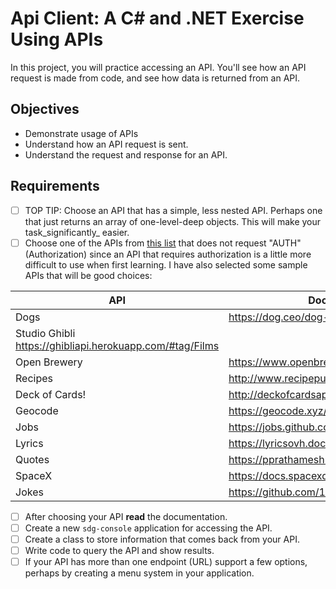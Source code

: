 # Api Client: A C# and .NET Exercise Using APIs
In this project, you will practice accessing an API. You'll see how an API request is made from code, and see how data is returned from an API.

## Objectives

- Demonstrate usage of APIs
- Understand how an API request is sent.
- Understand the request and response for an API.

## Requirements

- [ ] TOP TIP: Choose an API that has a simple, less nested API. Perhaps one that just returns an array of one-level-deep objects. This will make your task_significantly_ easier.
- [ ] Choose one of the APIs from [this list](https://github.com/public-apis/public-apis) that does not request "AUTH" (Authorization) since an API that requires authorization is a little more difficult to use when first learning. I have also selected some sample APIs that will be good choices:

| API                                                      | Documentation                                  |
| -------------------------------------------------------- | ---------------------------------------------- |
| Dogs                                                     | https://dog.ceo/dog-api/                       |
| Studio Ghibli https://ghibliapi.herokuapp.com/#tag/Films |
| Open Brewery                                             | https://www.openbrewerydb.org/                 |
| Recipes                                                  | http://www.recipepuppy.com/about/api/          |
| Deck of Cards!                                           | http://deckofcardsapi.com/                     |
| Geocode                                                  | https://geocode.xyz/api                        |
| Jobs                                                     | https://jobs.github.com/api                    |
| Lyrics                                                   | https://lyricsovh.docs.apiary.io/#reference    |
| Quotes                                                   | https://pprathameshmore.github.io/QuoteGarden/ |
| SpaceX                                                   | https://docs.spacexdata.com/?version=latest    |
| Jokes                                                    | https://github.com/15Dkatz/official_joke_api   |

- [ ] After choosing your API **read** the documentation.
- [ ] Create a new `sdg-console` application for accessing the API.
- [ ] Create a class to store information that comes back from your API.
- [ ] Write code to query the API and show results.
- [ ] If your API has more than one endpoint (URL) support a few options,
      perhaps by creating a menu system in your application.
